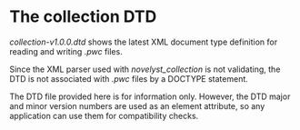 # The collection DTD

*collection-v1.0.0.dtd* shows the latest XML document type definition for reading and writing *.pwc* files.

Since the XML parser used with *novelyst_collection* is not validating, the DTD is not associated with *.pwc* files by a DOCTYPE statement. 

The DTD file provided here is for information only. However, the DTD major and minor version numbers are used as an element attribute, so any application can use them for compatibility checks. 